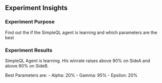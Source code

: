 
## Experiment Insights

### Experiment Purpose
Find out the if the SimpleQL agent is learning and which parameters are the best

### Experiment Results
SimpleQL Agent is learning. His winrate raises above 90% on SideA and above 80% on SideB.

Best Parameters are:
    - Alpha:        20%
    - Gamma:        95%
    - Epsilon:      20%